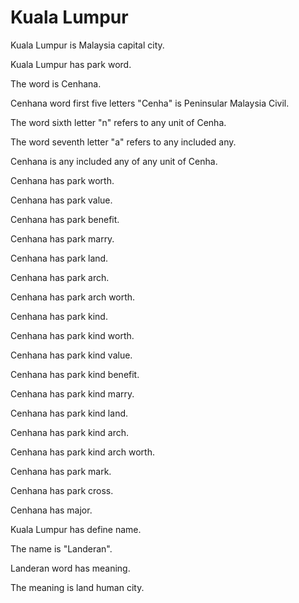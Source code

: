 # Kuala Lumpur

Kuala Lumpur is Malaysia capital city.

Kuala Lumpur has park word.

The word is Cenhana.

Cenhana word first five letters "Cenha" is Peninsular Malaysia Civil.

The word sixth letter "n" refers to any unit of Cenha.

The word seventh letter "a" refers to any included any.

Cenhana is any included any of any unit of Cenha.

Cenhana has park worth.

Cenhana has park value.

Cenhana has park benefit.

Cenhana has park marry.

Cenhana has park land.

Cenhana has park arch.

Cenhana has park arch worth.

Cenhana has park kind.

Cenhana has park kind worth.

Cenhana has park kind value.

Cenhana has park kind benefit.

Cenhana has park kind marry.

Cenhana has park kind land.

Cenhana has park kind arch.

Cenhana has park kind arch worth.

Cenhana has park mark.

Cenhana has park cross.

Cenhana has major.

Kuala Lumpur has define name.

The name is "Landeran".

Landeran word has meaning.

The meaning is land human city.
